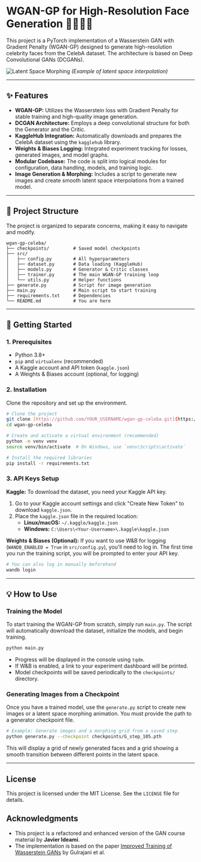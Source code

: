 # WGAN-GP for High-Resolution Face Generation 👱‍♀️👨‍🦰

This project is a PyTorch implementation of a Wasserstein GAN with Gradient Penalty (WGAN-GP) designed to generate high-resolution celebrity faces from the CelebA dataset. The architecture is based on Deep Convolutional GANs (DCGANs).

![Latent Space Morphing](https://i.imgur.com/uQAmIS4.gif)
*(Example of latent space interpolation)*

---

## ✨ Features

-   **WGAN-GP:** Utilizes the Wasserstein loss with Gradient Penalty for stable training and high-quality image generation.
-   **DCGAN Architecture:** Employs a deep convolutional structure for both the Generator and the Critic.
-   **KaggleHub Integration:** Automatically downloads and prepares the CelebA dataset using the `kagglehub` library.
-   **Weights & Biases Logging:** Integrated experiment tracking for losses, generated images, and model graphs.
-   **Modular Codebase:** The code is split into logical modules for configuration, data handling, models, and training logic.
-   **Image Generation & Morphing:** Includes a script to generate new images and create smooth latent space interpolations from a trained model.

---

## 📂 Project Structure

The project is organized to separate concerns, making it easy to navigate and modify.

```
wgan-gp-celeba/
├── checkpoints/         # Saved model checkpoints
├── src/
│   ├── config.py        # All hyperparameters
│   ├── dataset.py       # Data loading (KaggleHub)
│   ├── models.py        # Generator & Critic classes
│   ├── trainer.py       # The main WGAN-GP training loop
│   └── utils.py         # Helper functions
├── generate.py          # Script for image generation
├── main.py              # Main script to start training
├── requirements.txt     # Dependencies
└── README.md            # You are here
```

---

## 🚀 Getting Started

### 1. Prerequisites

-   Python 3.8+
-   `pip` and `virtualenv` (recommended)
-   A Kaggle account and API token (`kaggle.json`)
-   A Weights & Biases account (optional, for logging)

### 2. Installation

Clone the repository and set up the environment.

```bash
# Clone the project
git clone [https://github.com/YOUR_USERNAME/wgan-gp-celeba.git](https://github.com/YOUR_USERNAME/wgan-gp-celeba.git)
cd wgan-gp-celeba

# Create and activate a virtual environment (recommended)
python -m venv venv
source venv/bin/activate  # On Windows, use `venv\Scripts\activate`

# Install the required libraries
pip install -r requirements.txt
```

### 3. API Keys Setup

**Kaggle:**
To download the dataset, you need your Kaggle API key.
1.  Go to your Kaggle account settings and click "Create New Token" to download `kaggle.json`.
2.  Place the `kaggle.json` file in the required location:
    -   **Linux/macOS:** `~/.kaggle/kaggle.json`
    -   **Windows:** `C:\Users\<Your-Username>\.kaggle\kaggle.json`

**Weights & Biases (Optional):**
If you want to use W&B for logging (`WANDB_ENABLED = True` in `src/config.py`), you'll need to log in. The first time you run the training script, you will be prompted to enter your API key.

```bash
# You can also log in manually beforehand
wandb login
```

---

## 💡 How to Use

### Training the Model

To start training the WGAN-GP from scratch, simply run `main.py`. The script will automatically download the dataset, initialize the models, and begin training.

```bash
python main.py
```

-   Progress will be displayed in the console using `tqdm`.
-   If W&B is enabled, a link to your experiment dashboard will be printed.
-   Model checkpoints will be saved periodically to the `checkpoints/` directory.

### Generating Images from a Checkpoint

Once you have a trained model, use the `generate.py` script to create new images or a latent space morphing animation. You must provide the path to a generator checkpoint file.

```bash
# Example: Generate images and a morphing grid from a saved step
python generate.py --checkpoint checkpoints/G_step_105.pth
```
This will display a grid of newly generated faces and a grid showing a smooth transition between different points in the latent space.

---

## License

This project is licensed under the MIT License. See the `LICENSE` file for details.

## Acknowledgments

-   This project is a refactored and enhanced version of the GAN course material by **Javier Ideami**.
-   The implementation is based on the paper [Improved Training of Wasserstein GANs](https://arxiv.org/abs/1704.00028) by Gulrajani et al.

